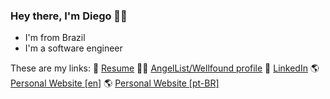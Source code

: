 ### Hey there, I'm Diego 👋🏻

- I'm from Brazil
- I'm a software engineer

These are my links:
📄 [Resume](https://read.cv/diego)
👼🏻 [AngelList/Wellfound profile](https://angel.co/u/diego-novaes)
🔗 [LinkedIn](https://www.linkedin.com/in/diegonovaes)
🌎 [Personal Website [en]](https://diegonovaes.com)
🌎 [Personal Website [pt-BR]](https://diegonovaes.com.br)
